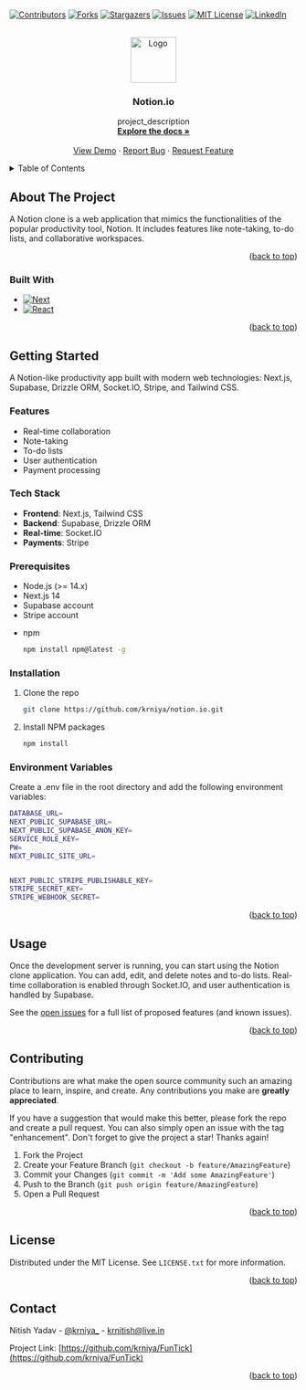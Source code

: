 <!-- Improved compatibility of back to top link: See: https://github.com/othneildrew/Best-README-Template/pull/73 -->
<a name="readme-top"></a>

<!-- PROJECT SHIELDS -->
\
[![Contributors][contributors-shield]][contributors-url]
[![Forks][forks-shield]][forks-url]
[![Stargazers][stars-shield]][stars-url]
[![Issues][issues-shield]][issues-url]
[![MIT License][license-shield]][license-url]
[![LinkedIn][linkedin-shield]][linkedin-url]



<!-- PROJECT LOGO -->
<br />
<div align="center">
  <a href="https://github.com/krniya/notion.io">
    <img src="https://encrypted-tbn0.gstatic.com/images?q=tbn:ANd9GcT_YWUotEbuX7-L0y0FRaU_ZJPL62KaeyRRvKjOvKryeBf27qrDAeiHC2O0NERiygcUsrE&usqp=CAU" alt="Logo" width="80" height="80">
  </a>

<h3 align="center">Notion.io</h3>

  <p align="center">
    project_description
    <br />
    <a href="https://github.com/krniya/notion.io"><strong>Explore the docs »</strong></a>
    <br />
    <br />
    <a href="https://github.com/krniya/notion.io">View Demo</a>
    ·
    <a href="https://github.com/krniya/notion.io/issues">Report Bug</a>
    ·
    <a href="https://github.com/krniya/notion.io/issues">Request Feature</a>
  </p>
</div>



<!-- TABLE OF CONTENTS -->
<details>
  <summary>Table of Contents</summary>
  <ol>
    <li>
      <a href="#about-the-project">About The Project</a>
      <ul>
        <li><a href="#built-with">Built With</a></li>
      </ul>
    </li>
    <li>
      <a href="#getting-started">Getting Started</a>
      <ul>
        <li><a href="#prerequisites">Prerequisites</a></li>
        <li><a href="#installation">Installation</a></li>
      </ul>
    </li>
    <li><a href="#usage">Usage</a></li>
    <li><a href="#contributing">Contributing</a></li>
    <li><a href="#license">License</a></li>
    <li><a href="#contact">Contact</a></li>
  </ol>
</details>



<!-- ABOUT THE PROJECT -->
## About The Project

<!-- [![Product Name Screen Shot][product-screenshot]](https://example.com) -->

A Notion clone is a web application that mimics the functionalities of the popular productivity tool, Notion. It includes features like note-taking, to-do lists, and collaborative workspaces.

<p align="right">(<a href="#readme-top">back to top</a>)</p>



### Built With

* [![Next][Next.js]][Next-url]
* [![React][React.js]][React-url]


<p align="right">(<a href="#readme-top">back to top</a>)</p>



<!-- GETTING STARTED -->
## Getting Started

A Notion-like productivity app built with modern web technologies: Next.js, Supabase, Drizzle ORM, Socket.IO, Stripe, and Tailwind CSS.

### Features
- Real-time collaboration
- Note-taking
- To-do lists
- User authentication
- Payment processing

### Tech Stack
- **Frontend**: Next.js, Tailwind CSS
- **Backend**: Supabase, Drizzle ORM
- **Real-time**: Socket.IO
- **Payments**: Stripe

### Prerequisites
- Node.js (>= 14.x)
- Next.js 14
- Supabase account
- Stripe account
* npm
  ```sh
  npm install npm@latest -g
  ```

### Installation

1. Clone the repo
   ```sh
   git clone https://github.com/krniya/notion.io.git
   ```
2. Install NPM packages
   ```sh
   npm install
   ```

### Environment Variables
Create a .env file in the root directory and add the following environment variables:
```sh
DATABASE_URL=
NEXT_PUBLIC_SUPABASE_URL=
NEXT_PUBLIC_SUPABASE_ANON_KEY=
SERVICE_ROLE_KEY=
PW=
NEXT_PUBLIC_SITE_URL=


NEXT_PUBLIC_STRIPE_PUBLISHABLE_KEY=
STRIPE_SECRET_KEY=
STRIPE_WEBHOOK_SECRET=

```



<p align="right">(<a href="#readme-top">back to top</a>)</p>



<!-- USAGE EXAMPLES -->
## Usage

Once the development server is running, you can start using the Notion clone application. You can add, edit, and delete notes and to-do lists. Real-time collaboration is enabled through Socket.IO, and user authentication is handled by Supabase.

See the [open issues](https://github.com/krniya/notion.io/issues) for a full list of proposed features (and known issues).

<p align="right">(<a href="#readme-top">back to top</a>)</p>



<!-- CONTRIBUTING -->
## Contributing

Contributions are what make the open source community such an amazing place to learn, inspire, and create. Any contributions you make are **greatly appreciated**.

If you have a suggestion that would make this better, please fork the repo and create a pull request. You can also simply open an issue with the tag "enhancement".
Don't forget to give the project a star! Thanks again!

1. Fork the Project
2. Create your Feature Branch (`git checkout -b feature/AmazingFeature`)
3. Commit your Changes (`git commit -m 'Add some AmazingFeature'`)
4. Push to the Branch (`git push origin feature/AmazingFeature`)
5. Open a Pull Request

<p align="right">(<a href="#readme-top">back to top</a>)</p>



<!-- LICENSE -->
## License

Distributed under the MIT License. See `LICENSE.txt` for more information.

<p align="right">(<a href="#readme-top">back to top</a>)</p>



<!-- CONTACT -->
## Contact

Nitish Yadav - [@krniya_](https://twitter.com/krniya_) - krnitish@live.in

Project Link: [https://github.com/krniya/FunTick](https://github.com/krniya/FunTick)

<p align="right">(<a href="#readme-top">back to top</a>)</p>

<!-- MARKDOWN LINKS & IMAGES -->
<!-- https://www.markdownguide.org/basic-syntax/#reference-style-links -->
[contributors-shield]: https://img.shields.io/github/contributors/krniya/notion.io.svg?style=for-the-badge
[contributors-url]: https://github.com/krniya/notion.io/graphs/contributors
[forks-shield]: https://img.shields.io/github/forks/krniya/notion.io.svg?style=for-the-badge
[forks-url]: https://github.com/krniya/notion.io/network/members
[stars-shield]: https://img.shields.io/github/stars/krniya/notion.io.svg?style=for-the-badge
[stars-url]: https://github.com/krniya/notion.io/stargazers
[issues-shield]: https://img.shields.io/github/issues/krniya/notion.io.svg?style=for-the-badge
[issues-url]: https://github.com/krniya/notion.io/issues
[license-shield]: https://img.shields.io/github/license/krniya/notion.io.svg?style=for-the-badge
[license-url]: https://github.com/krniya/notion.io/blob/master/LICENSE.txt
[linkedin-shield]: https://img.shields.io/badge/-LinkedIn-black.svg?style=for-the-badge&logo=linkedin&colorB=555
[linkedin-url]: https://linkedin.com/in/krniya
[product-screenshot]: images/screenshot.png
[Next.js]: https://img.shields.io/badge/next.js-000000?style=for-the-badge&logo=nextdotjs&logoColor=white
[Next-url]: https://nextjs.org/
[React.js]: https://img.shields.io/badge/React-20232A?style=for-the-badge&logo=react&logoColor=61DAFB
[React-url]: https://reactjs.org/
[Vue.js]: https://img.shields.io/badge/Vue.js-35495E?style=for-the-badge&logo=vuedotjs&logoColor=4FC08D
[Vue-url]: https://vuejs.org/
[Angular.io]: https://img.shields.io/badge/Angular-DD0031?style=for-the-badge&logo=angular&logoColor=white
[Angular-url]: https://angular.io/
[Svelte.dev]: https://img.shields.io/badge/Svelte-4A4A55?style=for-the-badge&logo=svelte&logoColor=FF3E00
[Svelte-url]: https://svelte.dev/
[Laravel.com]: https://img.shields.io/badge/Laravel-FF2D20?style=for-the-badge&logo=laravel&logoColor=white
[Laravel-url]: https://laravel.com
[Bootstrap.com]: https://img.shields.io/badge/Bootstrap-563D7C?style=for-the-badge&logo=bootstrap&logoColor=white
[Bootstrap-url]: https://getbootstrap.com
[JQuery.com]: https://img.shields.io/badge/jQuery-0769AD?style=for-the-badge&logo=jquery&logoColor=white
[JQuery-url]: https://jquery.com 